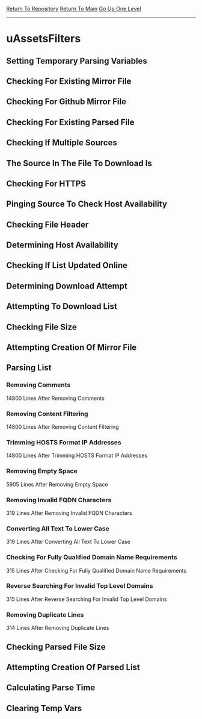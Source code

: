 [Return To Repository](https://github.com/deathbybandaid/piholeparser/)
[Return To Main](https://github.com/deathbybandaid/piholeparser/blob/master/RecentRunLogs/Mainlog.md)
[Go Up One Level](https://github.com/deathbybandaid/piholeparser/blob/master/RecentRunLogs/TopLevelScripts/30-Processing-External-Blacklists.md)
____________________________________
# uAssetsFilters
## Setting Temporary Parsing Variables
## Checking For Existing Mirror File
## Checking For Github Mirror File
## Checking For Existing Parsed File
## Checking If Multiple Sources
## The Source In The File To Download Is
## Checking For HTTPS
## Pinging Source To Check Host Availability
## Checking File Header
## Determining Host Availability
## Checking If List Updated Online
## Determining Download Attempt
## Attempting To Download List
## Checking File Size
## Attempting Creation Of Mirror File
## Parsing List
### Removing Comments
14800 Lines After Removing Comments
### Removing Content Filtering
14800 Lines After Removing Content Filtering
### Trimming HOSTS Format IP Addresses
14800 Lines After Trimming HOSTS Format IP Addresses
### Removing Empty Space
5905 Lines After Removing Empty Space
### Removing Invalid FQDN Characters
319 Lines After Removing Invalid FQDN Characters
### Converting All Text To Lower Case
319 Lines After Converting All Text To Lower Case
### Checking For Fully Qualified Domain Name Requirements
315 Lines After Checking For Fully Qualified Domain Name Requirements
### Reverse Searching For Invalid Top Level Domains
315 Lines After Reverse Searching For Invalid Top Level Domains
### Removing Duplicate Lines
314 Lines After Removing Duplicate Lines
## Checking Parsed File Size
## Attempting Creation Of Parsed List
## Calculating Parse Time
## Clearing Temp Vars
